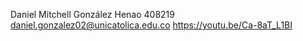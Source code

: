 Daniel Mitchell González Henao
408219
daniel.gonzalez02@unicatolica.edu.co
https://youtu.be/Ca-8aT_L1BI
